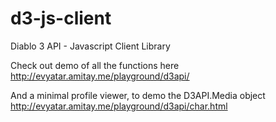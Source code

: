 d3-js-client
============

Diablo 3 API - Javascript Client Library

Check out demo of all the functions here
http://evyatar.amitay.me/playground/d3api/

And a minimal profile viewer, to demo the D3API.Media object
http://evyatar.amitay.me/playground/d3api/char.html